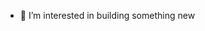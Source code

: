 
- 👀 I’m interested in building something new


<!---
anil63017/anil63017 is a ✨ special ✨ repository because its `README.md` (this file) appears on your GitHub profile.
You can click the Preview link to take a look at your changes.
--->
